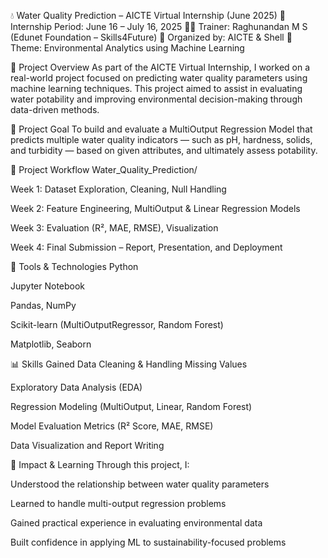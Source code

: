 💧 Water Quality Prediction – AICTE Virtual Internship (June 2025)
📅 Internship Period: June 16 – July 16, 2025
🧑‍🏫 Trainer: Raghunandan M S (Edunet Foundation – Skills4Future)
🏢 Organized by: AICTE & Shell
🔬 Theme: Environmental Analytics using Machine Learning

🧪 Project Overview
As part of the AICTE Virtual Internship, I worked on a real-world project focused on predicting water quality parameters using machine learning techniques. This project aimed to assist in evaluating water potability and improving environmental decision-making through data-driven methods.

🎯 Project Goal
To build and evaluate a MultiOutput Regression Model that predicts multiple water quality indicators — such as pH, hardness, solids, and turbidity — based on given attributes, and ultimately assess potability.

📁 Project Workflow
Water_Quality_Prediction/

Week 1: Dataset Exploration, Cleaning, Null Handling

Week 2: Feature Engineering, MultiOutput & Linear Regression Models

Week 3: Evaluation (R², MAE, RMSE), Visualization

Week 4: Final Submission – Report, Presentation, and Deployment

🧰 Tools & Technologies
Python

Jupyter Notebook

Pandas, NumPy

Scikit-learn (MultiOutputRegressor, Random Forest)

Matplotlib, Seaborn

📊 Skills Gained
Data Cleaning & Handling Missing Values

Exploratory Data Analysis (EDA)

Regression Modeling (MultiOutput, Linear, Random Forest)

Model Evaluation Metrics (R² Score, MAE, RMSE)

Data Visualization and Report Writing

🌱 Impact & Learning
Through this project, I:

Understood the relationship between water quality parameters

Learned to handle multi-output regression problems

Gained practical experience in evaluating environmental data

Built confidence in applying ML to sustainability-focused problems

